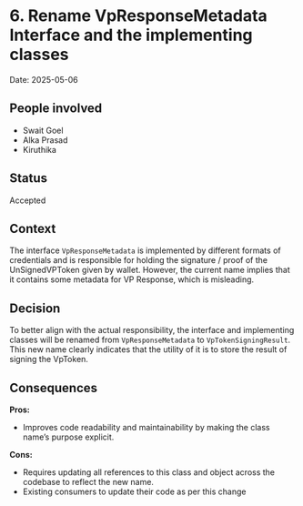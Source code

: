 # 6. Rename VpResponseMetadata Interface and the implementing classes

Date: 2025-05-06

## People involved
- Swait Goel
- Alka Prasad
- Kiruthika

## Status

Accepted

## Context

The interface `VpResponseMetadata` is implemented by different formats of credentials and is responsible for holding the signature / proof of the UnSignedVPToken given by wallet. However, the current name implies that it contains some metadata for VP Response, which is misleading.

## Decision

To better align with the actual responsibility, the interface and implementing classes  will be renamed from `VpResponseMetadata` to `VpTokenSigningResult`. This new name clearly indicates that the utility of it is to store the result of signing the VpToken.

## Consequences

**Pros:**
- Improves code readability and maintainability by making the class name’s purpose explicit.

**Cons:**
- Requires updating all references to this class and object across the codebase to reflect the new name.
- Existing consumers to update their code as per this change